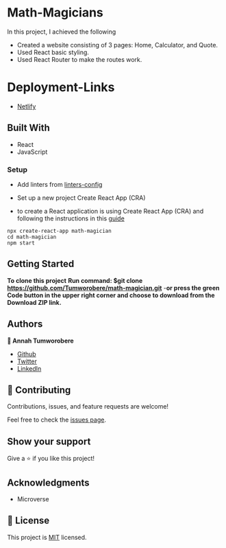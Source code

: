 # Math-Magicians
In this project, I achieved the following

- Created a website consisting of 3 pages: Home, Calculator, and Quote.
- Used React basic styling.
- Used React Router to make the routes work.

# Deployment-Links
- [Netlify](https://dazzling-knuth-69f0e5.netlify.app/)


## Built With

- React
- JavaScript
### Setup
- Add linters from [linters-config](https://github.com/microverseinc/linters-config/tree/master/react-redux)
- Set up a new project Create React App (CRA)

- to create a React application is using Create React App (CRA) and following the instructions in this [guide](https://reactjs.org/docs/create-a-new-react-app.html#create-react-app)
```
npx create-react-app math-magician
cd math-magician
npm start
```

## Getting Started
**To clone this project**
**Run command: $git clone  https://github.com/Tumworobere/math-magician.git**
-**or press the green Code button in the upper right corner and choose to download from the Download ZIP link.**

## Authors

**:woman: Annah Tumworobere**

- [Github](https://github.com/Tumworobere)
- [Twitter](https://twitter.com/Tannah2090)
- [LinkedIn](www.linkedin.com/in/annah-tumworobere-6258b443)

## 🤝 Contributing

Contributions, issues, and feature requests are welcome!

Feel free to check the [issues page](https://github.com/Tumworobere/gitflow/issues).

## Show your support

Give a ⭐️ if you like this project!

## Acknowledgments

- Microverse

## 📝 License

This project is [MIT](./MIT.md) licensed.